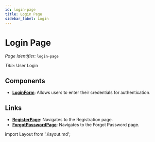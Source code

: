 ```yaml
---
id: login-page
title: Login Page
sidebar_label: Login
---
```


# Login Page

*Page Identifier:* `login-page`

*Title:* User Login

## Components
- [**LoginForm**](/docs/components/frm_login.md): Allows users to enter their credentials for authentication.

## Links
- [**RegisterPage**](/docs/pages/register-page.md): Navigates to the Registration page.
- [**ForgotPasswordPage**](/docs/pages/forgot-password-page.md): Navigates to the Forgot Password page.

import Layout from './layout.md';

<Layout />


